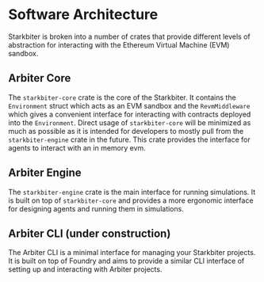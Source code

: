 # Software Architecture 
Starkbiter is broken into a number of crates that provide different levels of abstraction for interacting with the Ethereum Virtual Machine (EVM) sandbox.

## Arbiter Core
The `starkbiter-core` crate is the core of the Starkbiter.
It contains the `Environment` struct which acts as an EVM sandbox and the `RevmMiddleware` which gives a convenient interface for interacting with contracts deployed into the `Environment`.
Direct usage of `starkbiter-core` will be minimized as much as possible as it is intended for developers to mostly pull from the `starkbiter-engine` crate in the future. 
This crate provides the interface for agents to interact with an in memory evm. 

## Arbiter Engine
The `starkbiter-engine` crate is the main interface for running simulations.
It is built on top of `starkbiter-core` and provides a more ergonomic interface for designing agents and running them in simulations.

## Arbiter CLI (under construction)
The Arbiter CLI is a minimal interface for managing your Starkbiter projects.
It is built on top of Foundry and aims to provide a similar CLI interface of setting up and interacting with Arbiter projects.
